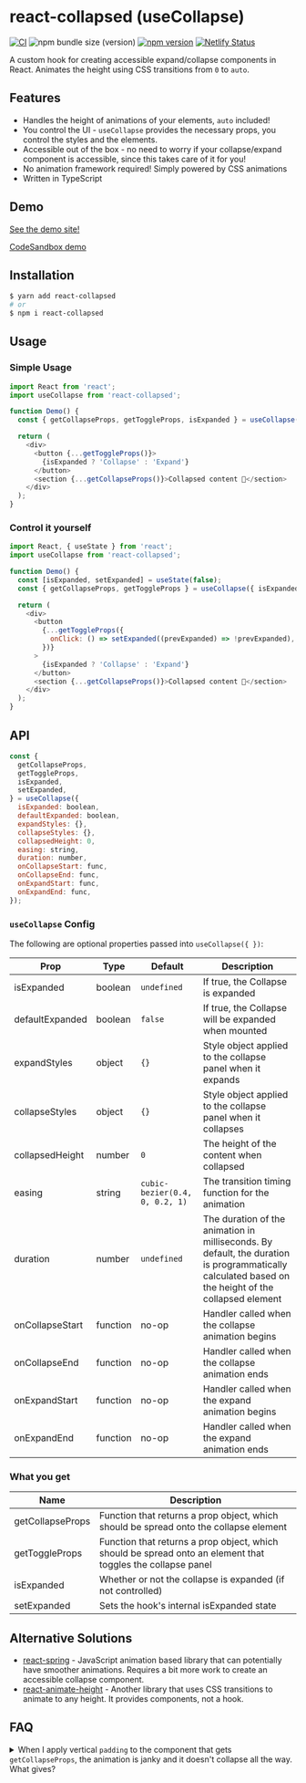 # react-collapsed (useCollapse)

[![CI][ci-badge]][ci]
![npm bundle size (version)][minzipped-badge]
[![npm version][npm-badge]][npm-version]
[![Netlify Status](https://api.netlify.com/api/v1/badges/5a5b0e80-d15e-4983-976d-37fe6bdada7a/deploy-status)](https://app.netlify.com/sites/react-collapsed/deploys)

A custom hook for creating accessible expand/collapse components in React. Animates the height using CSS transitions from `0` to `auto`.

## Features

- Handles the height of animations of your elements, `auto` included!
- You control the UI - `useCollapse` provides the necessary props, you control the styles and the elements.
- Accessible out of the box - no need to worry if your collapse/expand component is accessible, since this takes care of it for you!
- No animation framework required! Simply powered by CSS animations
- Written in TypeScript

## Demo

[See the demo site!](https://react-collapsed.netlify.app/)

[CodeSandbox demo](https://codesandbox.io/s/magical-browser-vibv2?file=/src/App.tsx)

## Installation

```bash
$ yarn add react-collapsed
# or
$ npm i react-collapsed
```

## Usage

### Simple Usage

```js
import React from 'react';
import useCollapse from 'react-collapsed';

function Demo() {
  const { getCollapseProps, getToggleProps, isExpanded } = useCollapse();

  return (
    <div>
      <button {...getToggleProps()}>
        {isExpanded ? 'Collapse' : 'Expand'}
      </button>
      <section {...getCollapseProps()}>Collapsed content 🙈</section>
    </div>
  );
}
```

### Control it yourself

```js
import React, { useState } from 'react';
import useCollapse from 'react-collapsed';

function Demo() {
  const [isExpanded, setExpanded] = useState(false);
  const { getCollapseProps, getToggleProps } = useCollapse({ isExpanded });

  return (
    <div>
      <button
        {...getToggleProps({
          onClick: () => setExpanded((prevExpanded) => !prevExpanded),
        })}
      >
        {isExpanded ? 'Collapse' : 'Expand'}
      </button>
      <section {...getCollapseProps()}>Collapsed content 🙈</section>
    </div>
  );
}
```

## API

```js
const {
  getCollapseProps,
  getToggleProps,
  isExpanded,
  setExpanded,
} = useCollapse({
  isExpanded: boolean,
  defaultExpanded: boolean,
  expandStyles: {},
  collapseStyles: {},
  collapsedHeight: 0,
  easing: string,
  duration: number,
  onCollapseStart: func,
  onCollapseEnd: func,
  onExpandStart: func,
  onExpandEnd: func,
});
```

### `useCollapse` Config

The following are optional properties passed into `useCollapse({ })`:

| Prop            | Type     | Default                        | Description                                                                                                                                         |
| --------------- | -------- | ------------------------------ | --------------------------------------------------------------------------------------------------------------------------------------------------- |
| isExpanded      | boolean  | `undefined`                    | If true, the Collapse is expanded                                                                                                                   |
| defaultExpanded | boolean  | `false`                        | If true, the Collapse will be expanded when mounted                                                                                                 |
| expandStyles    | object   | `{}`                           | Style object applied to the collapse panel when it expands                                                                                          |
| collapseStyles  | object   | `{}`                           | Style object applied to the collapse panel when it collapses                                                                                        |
| collapsedHeight | number   | `0`                            | The height of the content when collapsed                                                                                                            |
| easing          | string   | `cubic-bezier(0.4, 0, 0.2, 1)` | The transition timing function for the animation                                                                                                    |
| duration        | number   | `undefined`                    | The duration of the animation in milliseconds. By default, the duration is programmatically calculated based on the height of the collapsed element |
| onCollapseStart | function | no-op                          | Handler called when the collapse animation begins                                                                                                   |
| onCollapseEnd   | function | no-op                          | Handler called when the collapse animation ends                                                                                                     |
| onExpandStart   | function | no-op                          | Handler called when the expand animation begins                                                                                                     |
| onExpandEnd     | function | no-op                          | Handler called when the expand animation ends                                                                                                       |

### What you get

| Name             | Description                                                                                                 |
| ---------------- | ----------------------------------------------------------------------------------------------------------- |
| getCollapseProps | Function that returns a prop object, which should be spread onto the collapse element                       |
| getToggleProps   | Function that returns a prop object, which should be spread onto an element that toggles the collapse panel |
| isExpanded       | Whether or not the collapse is expanded (if not controlled)                                                 |
| setExpanded      | Sets the hook's internal isExpanded state                                                                   |

## Alternative Solutions

- [react-spring](https://www.react-spring.io/) - JavaScript animation based library that can potentially have smoother animations. Requires a bit more work to create an accessible collapse component.
- [react-animate-height](https://github.com/Stanko/react-animate-height/) - Another library that uses CSS transitions to animate to any height. It provides components, not a hook.

## FAQ

<details>
<summary>When I apply vertical <code>padding</code> to the component that gets <code>getCollapseProps</code>, the animation is janky and it doesn't collapse all the way. What gives?</summary>

The collapse works by manipulating the `height` property. If an element has vertical padding, that padding expandes the size of the element, even if it has `height: 0; overflow: hidden`.

To avoid this, simply move that padding from the element to an element directly nested within in.

```javascript
// from
<div {...getCollapseProps({style: {padding: 20}})}
  This will do weird things
</div>

// to
<div {...getCollapseProps()}
  <div style={{padding: 20}}>
    Much better!
  </div>
</div>
```

</details>

[minzipped-badge]: https://img.shields.io/bundlephobia/minzip/react-collapsed/latest
[npm-badge]: http://img.shields.io/npm/v/react-collapsed.svg?style=flat
[npm-version]: https://npmjs.org/package/react-collapsed 'View this project on npm'
[ci-badge]: https://github.com/roginfarrer/react-collapsed/workflows/CI/badge.svg
[ci]: https://github.com/roginfarrer/react-collapsed/actions?query=workflow%3ACI+branch%3Amain
[netlify]: https://app.netlify.com/sites/react-collapsed/deploys
[netlify-badge]: https://api.netlify.com/api/v1/badges/4d285ffc-aa4f-4d32-8549-eb58e00dd2d1/deploy-status
